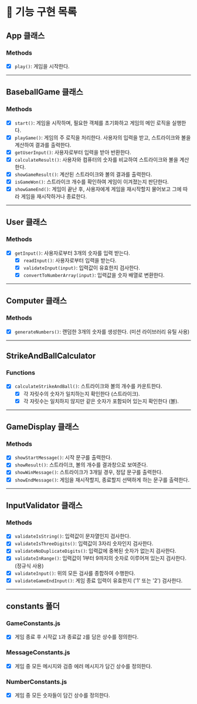 # 🚀 기능 구현 목록

## App 클래스

### Methods

- [x] `play()`: 게임을 시작한다.

---

## BaseballGame 클래스

### Methods

- [x] `start()`: 게임을 시작하며, 필요한 객체를 초기화하고 게임의 메인 로직을 실행한다.
- [x] `playGame()`: 게임의 주 로직을 처리한다. 사용자의 입력을 받고, 스트라이크와 볼을 계산하여 결과를 출력한다.
- [x] `getUserInput()`: 사용자로부터 입력을 받아 반환한다.
- [x] `calculateResult()`: 사용자와 컴퓨터의 숫자를 비교하여 스트라이크와 볼을 계산한다.
- [x] `showGameResult()`: 계산된 스트라이크와 볼의 결과를 출력한다.
- [x] `isGameWon()`: 스트라이크 개수를 확인하여 게임이 이겨졌는지 판단한다.
- [x] `showGameEnd()`: 게임이 끝난 후, 사용자에게 게임을 재시작할지 물어보고 그에 따라 게임을 재시작하거나 종료한다.

---

## User 클래스

### Methods

- [x] `getInput()`: 사용자로부터 3개의 숫자를 입력 받는다.
  - [x] `readInput()`: 사용자로부터 입력을 받는다.
  - [x] `validateInput(input)`: 입력값이 유효한지 검사한다.
  - [x] `convertToNumberArray(input)`: 입력값을 숫자 배열로 변환한다.

---

## Computer 클래스

### Methods

- [x] `generateNumbers()`: 랜덤한 3개의 숫자를 생성한다. (미션 라이브러리 유틸 사용)

---

## StrikeAndBallCalculator

### Functions

- [x] `calculateStrikeAndBall()`: 스트라이크와 볼의 개수를 카운트한다.
  - [x] 각 자릿수의 숫자가 일치하는지 확인한다 (스트라이크).
  - [x] 각 자릿수는 일치하지 않지만 같은 숫자가 포함되어 있는지 확인한다 (볼).

---

## GameDisplay 클래스

### Methods

- [x] `showStartMessage()`: 시작 문구를 출력한다.
- [x] `showResult()`: 스트라이크, 볼의 개수를 결과창으로 보여준다.
- [x] `showWinMessage()`: 스트라이크가 3개일 경우, 정답 문구를 출력한다.
- [x] `showEndMessage()`: 게임을 재시작할지, 종료할지 선택하게 하는 문구를 출력한다.

---

## InputValidator 클래스

### Methods

- [x] `validateIsString()`: 입력값이 문자열인지 검사한다.
- [x] `validateIsThreeDigits()`: 입력값이 3자리 숫자인지 검사한다.
- [x] `validateNoDuplicateDigits()`: 입력값에 중복된 숫자가 없는지 검사한다.
- [x] `validateInRange()`: 입력값이 1부터 9까지의 숫자로 이루어져 있는지 검사한다. (정규식 사용)
- [x] `validateInput()`: 위의 모든 검사를 종합하여 수행한다.
- [x] `validateGameEndInput()`: 게임 종료 입력이 유효한지 ('1' 또는 '2') 검사한다.

---

## constants 폴더

### GameConstants.js

- [x] 게임 종료 후 시작값 `1`과 종료값 `2`를 담은 상수를 정의한다.

### MessageConstants.js

- [x] 게임 중 모든 메시지와 검증 에러 메시지가 담긴 상수를 정의한다.

### NumberConstants.js

- [x] 게임 중 모든 숫자들이 담긴 상수를 정의한다.

